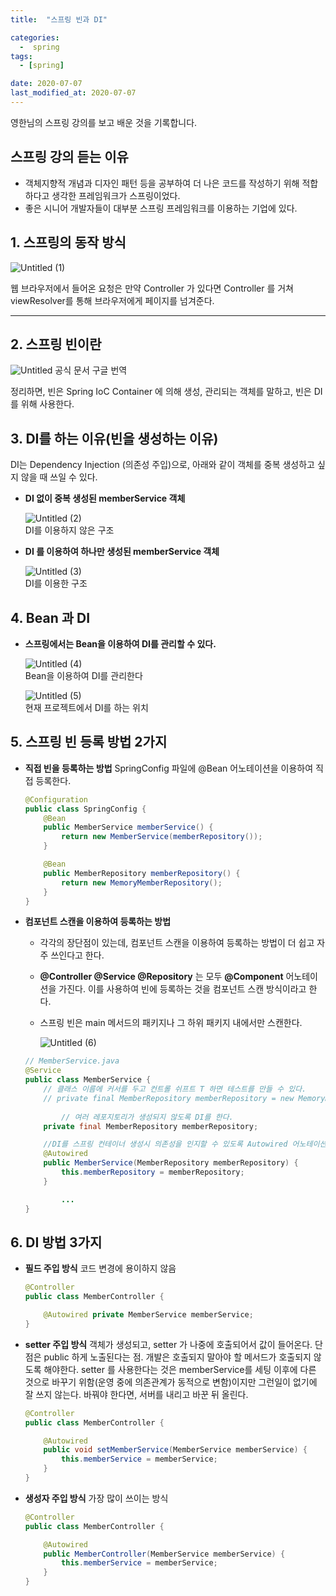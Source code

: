 ```yaml
---
title:  "스프링 빈과 DI" 

categories:
  -  spring
tags:
  - [spring]

date: 2020-07-07
last_modified_at: 2020-07-07
---
```


영한님의 스프링 강의를 보고 배운 것을 기록합니다. 


## 스프링 강의 듣는 이유

- 객체지향적 개념과 디자인 패턴 등을 공부하여 더 나은 코드를 작성하기 위해 적합하다고 생각한 프레임워크가 스프링이었다.
- 좋은 시니어 개발자들이 대부분 스프링 프레임워크를 이용하는 기업에 있다.


## 1. 스프링의 동작 방식

![Untitled (1)](https://user-images.githubusercontent.com/86303312/177786822-b62f1796-14d6-40fb-95ac-b6a133dfba76.png)


웹 브라우저에서 들어온 요청은 만약 Controller 가 있다면 Controller 를 거쳐 viewResolver를 통해 브라우저에게 페이지를 넘겨준다. 

---

## 2. 스프링 빈이란

![Untitled](https://user-images.githubusercontent.com/86303312/177787632-086da9b1-7312-4f1b-9e9f-9c5a1bae49a5.png)
공식 문서 구글 번역

정리하면, 빈은 Spring IoC Container 에 의해 생성, 관리되는 객체를 말하고, 빈은 DI를 위해 사용한다. 

## 3. DI를 하는 이유(빈을 생성하는 이유)

DI는 Dependency Injection (의존성 주입)으로, 아래와 같이 객체를 중복 생성하고 싶지 않을 때 쓰일 수 있다. 

- **DI 없이 중복 생성된 memberService 객체**
    
    ![Untitled (2)](https://user-images.githubusercontent.com/86303312/177786946-8ad59658-87ec-4b61-b0f1-e2bf28a1ff02.png)  
    DI를 이용하지 않은 구조
    
- **DI 를 이용하여 하나만 생성된 memberService 객체**
    
    ![Untitled (3)](https://user-images.githubusercontent.com/86303312/177787300-eb269425-2f25-4471-be10-adf3cd4c7118.png)  
    DI를 이용한 구조
    

## 4. Bean 과 DI

- **스프링에서는 Bean을 이용하여 DI를 관리할 수 있다.**
    
    ![Untitled (4)](https://user-images.githubusercontent.com/86303312/177787344-fa422396-54bd-40bd-9e7d-a29be6122a39.png)  
    Bean을 이용하여 DI를 관리한다
    

    ![Untitled (5)](https://user-images.githubusercontent.com/86303312/177787405-136b7df2-f29a-4793-906d-ba42f8afb916.png)  
    현재 프로젝트에서 DI를 하는 위치


## 5. 스프링 빈 등록 방법 2가지

- **직접 빈을 등록하는 방법** 
SpringConfig 파일에 @Bean 어노테이션을 이용하여 직접 등록한다.
    
    ```java
    @Configuration
    public class SpringConfig {
        @Bean
        public MemberService memberService() {
            return new MemberService(memberRepository());
        }
    
        @Bean
        public MemberRepository memberRepository() {
            return new MemoryMemberRepository();
        }
    }
    ```
    
- **컴포넌트 스캔을 이용하여 등록하는 방법**
    - 각각의 장단점이 있는데, 컴포넌트 스캔을 이용하여 등록하는 방법이 더 쉽고 자주 쓰인다고 한다.
    - **@Controller @Service @Repository** 는 모두 **@Component** 어노테이션을 가진다. 이를 사용하여 빈에 등록하는 것을 컴포넌트 스캔 방식이라고 한다.
    - 스프링 빈은 main 메서드의 패키지나 그 하위 패키지 내에서만 스캔한다.
        
        ![Untitled (6)](https://user-images.githubusercontent.com/86303312/177787522-01f8ddc0-2758-4d41-8a81-1365695235a2.png)
        
    
    ```java
    // MemberService.java
    @Service
    public class MemberService {
        // 클래스 이름에 커서를 두고 컨트롤 쉬프트 T 하면 테스트를 만들 수 있다.
        // private final MemberRepository memberRepository = new MemoryMemberRepository();
        
    		// 여러 레포지토리가 생성되지 않도록 DI를 한다.
        private final MemberRepository memberRepository;
    
        //DI를 스프링 컨테이너 생성시 의존성을 인지할 수 있도록 Autowired 어노테이션을 써준다.
        @Autowired
        public MemberService(MemberRepository memberRepository) {
            this.memberRepository = memberRepository;
        }
    
    		...
    }
    ```
    

## 6. DI 방법 3가지

- **필드 주입 방식**
코드 변경에 용이하지 않음
    
    ```java
    @Controller
    public class MemberController {
    
    	@Autowired private MemberService memberService;
    }
    ```
    
- **setter 주입 방식**
객체가 생성되고, setter 가 나중에 호출되어서 값이 들어온다. 
단점은 public 하게 노출된다는 점. 개발은 호출되지 말아야 할 메서드가 호출되지 않도록 해야한다.
setter 를 사용한다는 것은 memberService를 세팅 이후에 다른 것으로 바꾸기 위함(운영 중에 의존관계가 동적으로 변함)이지만 그런일이 없기에 잘 쓰지 않는다. 바꿔야 한다면, 서버를 내리고 바꾼 뒤 올린다.
    
    ```java
    @Controller
    public class MemberController {
    
    	@Autowired 
    	public void setMemberService(MemberService memberService) {
    		this.memberService = memberService;
    	}
    }
    ```
    
- **생성자 주입 방식**
가장 많이 쓰이는 방식
    
    ```java
    @Controller
    public class MemberController {
    
    	@Autowired 
    	public MemberController(MemberService memberService) {
    		this.memberService = memberService;
    	}
    }
    ```